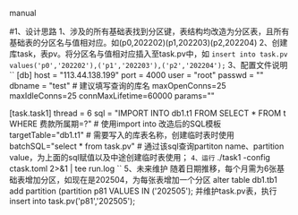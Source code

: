 manual

#1、设计思路
1、涉及的所有基础表找到分区键，表结构均改造为分区表，且所有基础表的分区名与值相对应。如(p0,202202)(p1,202203)(p2,202204)
2、创建库task，表pv。将分区名与值相对应插入至task.pv中，如
``
insert into task.pv values('p0','202202'),('p1','202203'),('p2','202204');
``
3、配置文件说明
``
[db]
host = "113.44.138.199" 
port = 4000
user = "root"
passwd = ""
dbname = "test" # 建议填写查询的库名
maxOpenConns=25
maxIdleConns=25
connMaxLifetime=60000
params=""

[task.task1]
thread = 6
sql = "IMPORT INTO db1.t1 FROM SELECT * FROM t WHERE 费款所属期=?" # 使用import into 改造后的SQL模板
targetTable="db1.t1" # 需要写入的库表名称，创建临时表时使用
batchSQL="select * from task.pv" # 通过该sql查询partiton name、partition value，为上面的sql赋值以及中途创建临时表使用；
``
4、运行
``
./task1 -config ctask.toml 2>&1 | tee run.log
``
5、未来维护
随着日期推移，每个月需为6张基础表增加分区，如现在是202504，为每张表增加一个分区 alter table db1.tb1 add partition (partition p81 VALUES IN ('202505');
并维护task.pv表，执行insert into task.pv('p81','202505');










